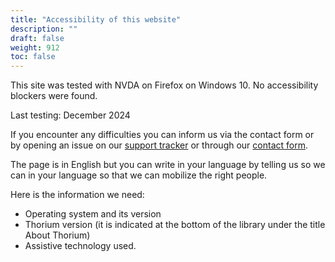 ```yaml
---
title: "Accessibility of this website"
description: ""
draft: false
weight: 912
toc: false
---
```


This site was tested with NVDA on Firefox on Windows 10. 
No accessibility blockers were found.

Last testing: December 2024

If you encounter any difficulties you can inform us via the 
contact form or by opening an issue on our 
[support tracker](https://github.com/edrlab/thorium-reader-doc/issues/new) or through our [contact form](https://www.edrlab.org/contact/).

The page is in English but you can write in your language by telling us so we can 
in your language so that we can mobilize the right people.

Here is the information we need:

* Operating system and its version
* Thorium version (it is indicated at the bottom of the library under the title About Thorium)
* Assistive technology used.
